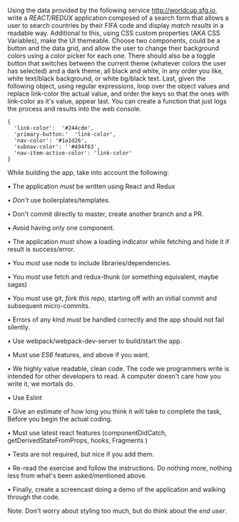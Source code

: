 Using the data provided by the following service http://worldcup.sfg.io, write a *REACT/REDUX* application composed of a search form that allows a user to search countries by their FIFA code and display *match results* in a readable way. Additional to this, using CSS custom properties (AKA CSS Variables), make the UI themeable. Choose two components, could be a button and the data grid, and allow the user to change their background colors using a color picker for each one. There should also be a toggle button that switches between the current theme (whatever colors the user has selected) and a dark theme, all black and white, in any order you like, white text/black background, or white bg/black text.  Last, given the following object, using regular expressions, loop over the object values and replace link-color the actual value, and order the keys so that the ones with link-color as it's value, appear last. You can create a function that just logs the process and results into the web console.

```
{
  'link-color':  '#244cde',
  'primary-button:'  'link-color',
  'nav-color': '#1a1d26',
  'subnav-color': ''#494f63',
  'nav-item-active-color': 'link-color'
}
```

While building the app, take into account the following:

• The application *must* be written using React and Redux

• *Don't* use boilerplates/templates.

• Don't commit directly to master, create another branch and a PR.

• Avoid having only one component.

• The application *must* show a loading indicator while fetching and hide it if result is success/error.

• You *must* use node to include libraries/dependencies.

• You *must* use fetch and redux-thunk (or something equivalent, maybe sagas)

• You *must* use git, *fork this repo*, starting off with an initial commit and subsequent micro-commits.

• Errors of any kind *must* be handled correctly and the app should not fail silently.

• Use  webpack/webpack-dev-server to build/start the app.

• Must use *ES6* features, and above if you want.

• We highly value readable, clean code. The code we programmers write is intended for other developers to read. A computer doesn't care how you write it, we mortals do.

• Use Eslint

• Give an estimate of how long you think it will take to complete the task, Before you begin the actual coding.

• Must use latest react features (componentDidCatch, getDerivedStateFromProps, hooks, Fragments )

• Tests are not required, but nice if you add them.

• Re-read the exercise and follow the instructions. Do nothing more, nothing less from what's been asked/mentioned above.

• Finally, create a screencast doing a demo of the application and walking through the code.

Note: Don't worry about styling too much, but do think about the *end user*.
